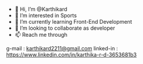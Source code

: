 - 👋 Hi, I’m @Karthikard
- 👀 I’m interested in Sports
- 🌱 I’m currently learning Front-End Development 
- 💞️ I’m looking to collaborate as developer
- 📫  Reach me through

 g-mail : karthikard2211@gmail.com
 linked-in : https://www.linkedin.com/in/karthika-r-d-3653681b3

